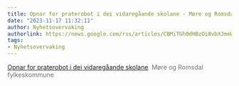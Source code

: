 ```yaml
---
title: Opnar for praterobot i dei vidaregåande skolane - Møre og Romsdal fylkeskommune
date: "2023-11-17 11:32:11"
author: Nyhetsovervaking
authorlink: https://news.google.com/rss/articles/CBMiTGh0dHBzOi8vbXJmeWxrZS5uby9ueWhlaXRlci9vcG5hci1mb3ItcHJhdGVyb2JvdC1pLWRlaS12aWRhcmVnYWFhbmRlLXNrb2xhbmXSAQA?oc=5
tags:
- Nyhetsovervaking
---
```

<a href="https://news.google.com/rss/articles/CBMiTGh0dHBzOi8vbXJmeWxrZS5uby9ueWhlaXRlci9vcG5hci1mb3ItcHJhdGVyb2JvdC1pLWRlaS12aWRhcmVnYWFhbmRlLXNrb2xhbmXSAQA?oc=5" target="_blank">Opnar for praterobot i dei vidaregåande skolane</a>&nbsp;&nbsp;<font color="#6f6f6f">Møre og Romsdal fylkeskommune</font>